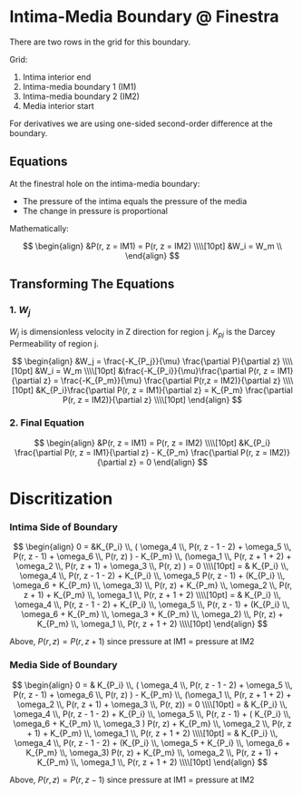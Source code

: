 # Intima-Media Boundary @ Finestra


There are two rows in the grid for this boundary.

Grid:   
1. Intima interior end  
2. Intima-media boundary 1 (IM1)  
3. Intima-media boundary 2 (IM2)  
4. Media interior start  
 
For derivatives we are using one-sided second-order difference at the boundary.

## Equations

At the finestral hole on the intima-media boundary: 
 - The pressure of the intima equals the pressure of the media
 - The change in pressure is proportional

Mathematically: 

$$
\begin{align}
&P(r, z = IM1) = P(r, z = IM2) \\\\[10pt]
&W_i = W_m \\  
\end{align} 
$$

## Transforming The Equations

### 1. $W_j$  

$W_j$ is dimensionless velocity in Z direction for region j. $K_{pj}$ is the Darcey Permeability of region j.

$$
\begin{align}
&W_j = \frac{-K_{P_j}}{\mu} \frac{\partial P}{\partial z} \\\\[10pt]
&W_i = W_m \\\\[10pt]
&\frac{-K_{P_i}}{\mu}\frac{\partial P(r, z = IM1}{\partial z}  = \frac{-K_{P_m}}{\mu} \frac{\partial P(r,z = IM2)}{\partial z} \\\\[10pt]
&K_{P_i}\frac{\partial P(r, z = IM1}{\partial z}  = K_{P_m} \frac{\partial P(r, z = IM2)}{\partial z} \\\\[10pt]
\end{align} 
$$

### 2. Final Equation

$$
\begin{align}
&P(r, z = IM1) = P(r, z = IM2) \\\\[10pt]
&K_{P_i} \frac{\partial P(r, z = IM1}{\partial z}  - K_{P_m} \frac{\partial P(r, z = IM2)}{\partial z} = 0
\end{align}
$$

# Discritization

### Intima Side of Boundary

$$
\begin{align}
0 = &K_{P_i} \\, ( \omega_4 \\, P(r, z - 1 - 2) +  \omega_5 \\, P(r, z - 1) + \omega_6 \\, P(r, z) ) - K_{P_m} \\, (\omega_1 \\, P(r, z + 1 + 2) + \omega_2 \\, P(r, z + 1) + \omega_3 \\, P(r, z) ) = 0 \\\\[10pt]
= & K_{P_i} \\, \omega_4 \\, P(r, z - 1 - 2) + K_{P_i} \\, \omega_5 P(r, z - 1) + (K_{P_i} \\, \omega_6 + K_{P_m} \\, \omega_3) \\, P(r, z) + K_{P_m} \\, \omega_2 \\, P(r, z + 1) + K_{P_m} \\, \omega_1 \\, P(r, z + 1 + 2) \\\\[10pt]
= & K_{P_i} \\, \omega_4 \\, P(r, z - 1 - 2) + K_{P_i} \\, \omega_5 \\, P(r, z - 1) + (K_{P_i} \\, \omega_6 + K_{P_m} \\, \omega_3 + K_{P_m} \\, \omega_2) \\, P(r, z) + K_{P_m} \\, \omega_1 \\, P(r, z + 1 + 2) \\\\[10pt]
\end{align}
$$

Above, $P(r, z) = P(r, z+1)$ since pressure at IM1 = pressure at IM2

### Media Side of Boundary

$$
\begin{align}
0 = & K_{P_i} \\, ( \omega_4 \\, P(r, z - 1 - 2) +  \omega_5 \\, P(r, z - 1) +  \omega_6 \\, P(r, z) ) - K_{P_m} \\, (\omega_1 \\, P(r, z + 1 + 2) + \omega_2 \\, P(r, z + 1) + \omega_3 \\, P(r, z)) = 0 \\\\[10pt]
= & K_{P_i} \\, \omega_4 \\, P(r, z - 1 - 2) + K_{P_i} \\, \omega_5 \\, P(r, z - 1) + ( K_{P_i} \\, \omega_6 + K_{P_m} \\, \omega_3 ) P(r, z) + K_{P_m} \\, \omega_2 \\, P(r, z + 1) + K_{P_m} \\, \omega_1 \\, P(r, z + 1 + 2) \\\\[10pt]
= & K_{P_i} \\, \omega_4 \\, P(r, z - 1 - 2) + (K_{P_i} \\, \omega_5 + K_{P_i} \\, \omega_6 + K_{P_m} \\, \omega_3) P(r, z) + K_{P_m} \\, \omega_2 \\, P(r, z + 1) + K_{P_m} \\, \omega_1 \\, P(r, z + 1 + 2) \\\\[10pt]
\end{align}
$$

Above, $P(r, z) = P(r, z - 1)$ since pressure at IM1 = pressure at IM2


  
